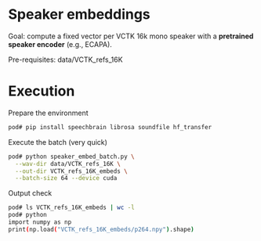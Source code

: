 # Speaker embeddings

Goal: compute a fixed vector per VCTK 16k mono speaker with a **pretrained speaker encoder** (e.g., ECAPA).  

Pre-requisites: data/VCTK_refs_16K

# Execution

Prepare the environment
```bash
pod# pip install speechbrain librosa soundfile hf_transfer
```

Execute the batch (very quick)
```bash
pod# python speaker_embed_batch.py \
  --wav-dir data/VCTK_refs_16K \
  --out-dir VCTK_refs_16K_embeds \
  --batch-size 64 --device cuda
```

Output check
```bash
pod# ls VCTK_refs_16K_embeds | wc -l
pod# python
import numpy as np
print(np.load("VCTK_refs_16K_embeds/p264.npy").shape)
```